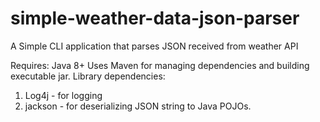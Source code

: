 # simple-weather-data-json-parser
A Simple CLI application that parses JSON received from weather API

Requires: Java 8+
Uses Maven for managing dependencies and building executable jar.
Library dependencies:
1. Log4j - for logging
2. jackson - for deserializing JSON string to Java POJOs.
